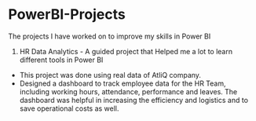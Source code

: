 # PowerBI-Projects
The projects I have worked on to improve my skills in Power BI

1) HR Data Analytics - A guided project that Helped me a lot to learn different tools in Power BI
 - This project was done using real data of AtliQ company.
 - Designed a dashboard to track employee data for the HR Team, including working hours, attendance, 
performance and leaves. The dashboard was helpful in increasing the efficiency and logistics and to save operational costs as well.
